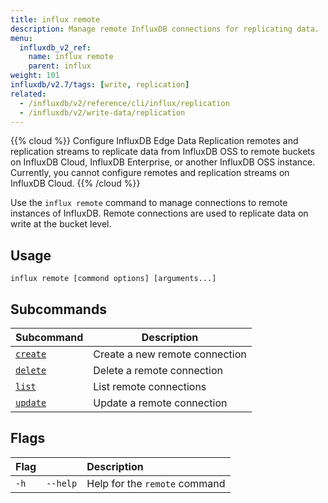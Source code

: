 ```yaml
---
title: influx remote
description: Manage remote InfluxDB connections for replicating data.
menu:
  influxdb_v2_ref:
    name: influx remote
    parent: influx
weight: 101
influxdb/v2.7/tags: [write, replication]
related:
  - /influxdb/v2/reference/cli/influx/replication
  - /influxdb/v2/write-data/replication
---
```


{{% cloud %}}
Configure InfluxDB Edge Data Replication remotes and replication streams to replicate data from InfluxDB OSS to remote buckets on InfluxDB Cloud, InfluxDB Enterprise, or another InfluxDB OSS instance. Currently, you cannot configure remotes and replication streams on InfluxDB Cloud.
{{% /cloud %}}

Use the `influx remote` command to manage connections to remote instances of InfluxDB.
Remote connections are used to replicate data on write at the bucket level.

## Usage
```
influx remote [commond options] [arguments...]
```

## Subcommands

|  Subcommand                                                 |  Description                           |
|:--------------------------------------------------------------|--------------------------------------|
| [`create`](/influxdb/v2/reference/cli/influx/remote/create) | Create a new remote connection       |
| [`delete`](/influxdb/v2/reference/cli/influx/remote/delete) | Delete a remote connection |
| [`list`](/influxdb/v2/reference/cli/influx/remote/list)     | List remote connections          |
| [`update`](/influxdb/v2/reference/cli/influx/remote/update) | Update a remote connection |

## Flags
| Flag |          | Description                   |
|:-----|:---------|:------------------------------|
| `-h` | `--help` | Help for the `remote` command |
